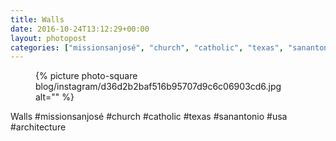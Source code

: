 ```yaml
---
title: Walls
date: 2016-10-24T13:12:29+00:00
layout: photopost
categories: ["missionsanjosé", "church", "catholic", "texas", "sanantonio", "usa", "architecture", "photos", "instagram"]
---
```


<figure class="photo photo--square">
  {% picture photo-square blog/instagram/d36d2b2baf516b95707d9c6c06903cd6.jpg alt="" %}
</figure>

Walls
#missionsanjosé #church #catholic #texas #sanantonio #usa #architecture
